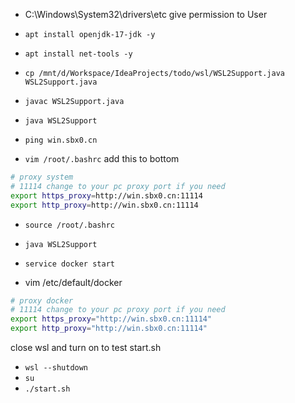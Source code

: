 - C:\Windows\System32\drivers\etc give permission to User
- `apt install openjdk-17-jdk -y`
- `apt install net-tools -y`
- `cp /mnt/d/Workspace/IdeaProjects/todo/wsl/WSL2Support.java WSL2Support.java`
- `javac WSL2Support.java`
- `java WSL2Support`
- `ping win.sbx0.cn`

- `vim /root/.bashrc` add this to bottom

```bash
# proxy system
# 11114 change to your pc proxy port if you need
export https_proxy=http://win.sbx0.cn:11114
export http_proxy=http://win.sbx0.cn:11114
```

- `source /root/.bashrc`
- `java WSL2Support`
- `service docker start`

- vim /etc/default/docker
```bash
# proxy docker
# 11114 change to your pc proxy port if you need
export https_proxy="http://win.sbx0.cn:11114"
export http_proxy="http://win.sbx0.cn:11114"
```

close wsl and turn on to test start.sh
- `wsl --shutdown`
- `su`
- `./start.sh`

